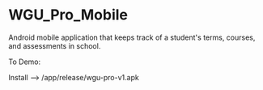 # WGU_Pro_Mobile
Android mobile application that keeps track of a student's terms, courses, and assessments in school. 

To Demo:

Install --> /app/release/wgu-pro-v1.apk

